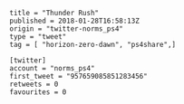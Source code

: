 ```
title = "Thunder Rush"
published = 2018-01-28T16:58:13Z
origin = "twitter-norms_ps4"
type = "tweet"
tag = [ "horizon-zero-dawn", "ps4share",]

[twitter]
account = "norms_ps4"
first_tweet = "957659085851283456"
retweets = 0
favourites = 0
```

<p class='image'><img src='https://mnf.m17s.net/2018/01/28/DUpJ29RXUAAwW5g.jpg' alt=''></p>


